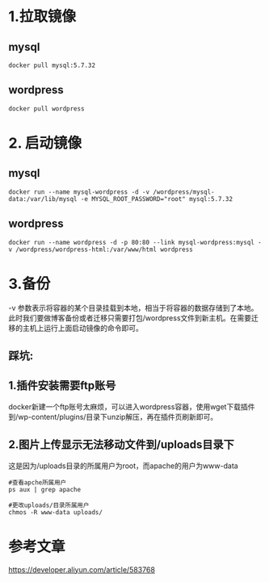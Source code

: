
<h1 id="1%E6%8B%89%E5%8F%96%E9%95%9C%E5%83%8F">1.拉取镜像</h1>
<h2 id="mysql">mysql</h2>



<pre class="wp-block-code"><code>docker pull mysql:5.7.32</code></pre>


<h2 id="wordpress">wordpress</h2>



<pre class="wp-block-code"><code>docker pull wordpress</code></pre>


<h1 id="2-%E5%90%AF%E5%8A%A8%E9%95%9C%E5%83%8F">2. 启动镜像</h1>


<h2 id="mysql-1">mysql</h2>



<pre class="wp-block-code"><code>docker run --name mysql-wordpress -d -v /wordpress/mysql-data:/var/lib/mysql -e MYSQL_ROOT_PASSWORD="root" mysql:5.7.32</code></pre>


<h2 id="wordpress-1">wordpress</h2>



<pre class="wp-block-code"><code>docker run --name wordpress -d -p 80:80 --link mysql-wordpress:mysql -v /wordpress/wordpress-html:/var/www/html wordpress</code></pre>


<h1 id="3%E5%A4%87%E4%BB%BD">3.备份</h1>


<p>-v 参数表示将容器的某个目录挂载到本地，相当于将容器的数据存储到了本地。此时我们要做博客备份或者迁移只需要打包/wordpress文件到新主机。在需要迁移的主机上运行上面启动镜像的命令即可。</p>



## 踩坑:

## 1.插件安装需要ftp账号

docker新建一个ftp账号太麻烦，可以进入wordpress容器，使用wget下载插件到/wp-content/plugins/目录下unzip解压，再在插件页刷新即可。



## 2.图片上传显示无法移动文件到/uploads目录下

这是因为/uploads目录的所属用户为root，而apache的用户为www-data

```shell
#查看apche所属用户
ps aux | grep apache

#更改uploads/目录所属用户
chmos -R www-data uploads/
```



<h1 id="%E5%8F%82%E8%80%83%E6%96%87%E7%AB%A0">参考文章</h1>



<p><a href="https://developer.aliyun.com/article/583768">https://developer.aliyun.com/article/583768</a></p>